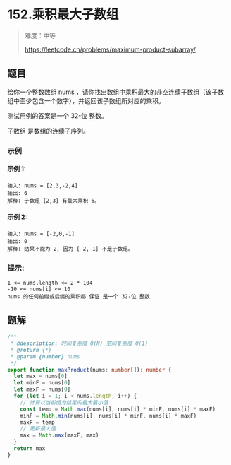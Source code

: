 # 152.乘积最大子数组

> 难度：中等
>
> https://leetcode.cn/problems/maximum-product-subarray/

## 题目

给你一个整数数组 nums ，请你找出数组中乘积最大的非空连续子数组（该子数组中至少包含一个数字），并返回该子数组所对应的乘积。

测试用例的答案是一个 32-位 整数。

子数组 是数组的连续子序列。

### 示例

#### 示例 1:

```
输入: nums = [2,3,-2,4]
输出: 6
解释: 子数组 [2,3] 有最大乘积 6。
```

#### 示例 2:

```
输入: nums = [-2,0,-1]
输出: 0
解释: 结果不能为 2, 因为 [-2,-1] 不是子数组。
```

### 提示:

```
1 <= nums.length <= 2 * 104
-10 <= nums[i] <= 10
nums 的任何前缀或后缀的乘积都 保证 是一个 32-位 整数
```

## 题解

```ts
/**
 * @description: 时间复杂度 O(N) 空间复杂度 O(1)
 * @return {*}
 * @param {number} nums
 */
export function maxProduct(nums: number[]): number {
  let max = nums[0]
  let minF = nums[0]
  let maxF = nums[0]
  for (let i = 1; i < nums.length; i++) {
    // 计算以当前值为结尾的最大最小值
    const temp = Math.max(nums[i], nums[i] * minF, nums[i] * maxF)
    minF = Math.min(nums[i], nums[i] * minF, nums[i] * maxF)
    maxF = temp
    // 更新最大值
    max = Math.max(maxF, max)
  }
  return max
}
```
